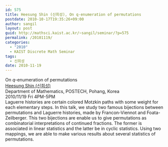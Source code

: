```yaml
---
id: 575
title: Heesung Shin (신희성), On q-enumeration of permutations
postdate: 2010-10-17T19:35:26+09:00
author: sangil
layout: post
guid: http://mathsci.kaist.ac.kr/~sangil/seminar/?p=575
permalink: /20101119/
categories:
  - "2010"
  - KAIST Discrete Math Seminar
tags:
  - 신희성
date: 2010-11-19
---
```

<div class="talk">
  On <em>q</em>-enumeration of permutations
</div>

<div class="speaker">
  <a href="http://math.postech.ac.kr/~hshin/">Heesung Shin (신희성)</a><br /> Department of Mathematics, POSTECH, Pohang, Korea
</div>

<div class="date">
  2010/11/19 Fri 4PM-5PM
</div>

<div class="abstract">
  Laguerre histories are certain colored Motzkin paths with some weight for each elementary steps. In this talk, we study two famous bijections between permutations and Laguerre histories, made by Francon-Viennot and Foata-Zeilberger. This two bijections are enable us to give permutations as combinatorial interpretations of continued fractions. The former is associated in linear statistics and the latter be in cyclic statistics. Using two mappings, we are able to make various results about several statistics of permutations.
</div>